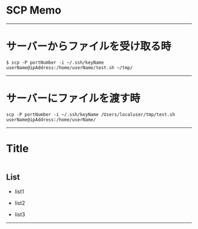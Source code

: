 # SCP Memo

---

# サーバーからファイルを受け取る時

```shell-session
$ scp -P portNumber -i ~/.ssh/keyName userName@ipAddress:/home/userName/test.sh ~/tmp/
```

---

# サーバーにファイルを渡す時

```shell-session
scp -P portNumber -i ~/.ssh/keyName /Users/localuser/tmp/test.sh userName@ipAddress:/home/userName/
```

---

# Title

```shell-session

```

## List
- list1

- list2

- list3

---